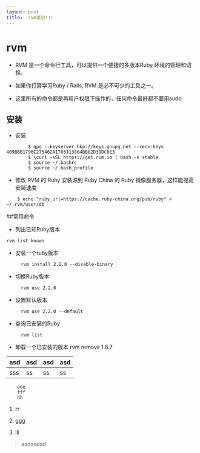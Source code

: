 ```yaml
---
layout:	post
title:	rvm笔记!!!
---
```


# rvm

* RVM 是一个命令行工具，可以提供一个便捷的多版本Ruby 环境的管理和切换。

* 如果你打算学习Ruby / Rails, RVM 是必不可少的工具之一。 

* 这里所有的命令都是再用户权限下操作的，任何命令最好都不要用sudo.

## 安装

* 安装

```
	 	$ gpg --keyserver hkp://keys.gnupg.net --recv-keys 409B6B1796C275462A1703113804BB82D39DC0E3
		$ \curl -sSL https://get.rvm.io | bash -s stable
		$ source ~/.bashrc
		$ source ~/.bash_profile
```

* 修改 RVM 的 Ruby 安装源到 Ruby China 的 Ruby 镜像服务器，这样能提高安装速度

```
	$ echo "ruby_url=https://cache.ruby-china.org/pub/ruby" > ~/.rvm/user/db

```

##常用命令	

* 列出已知Ruby版本

```
rvm list known
```

* 安装一个ruby版本

		rvm install 2.2.0 --disable-binary
	
* 切换Ruby版本

		rvm use 2.2.0
* 设置默认版本

		rvm use 2.2.0 --default
* 查询已安装的Ruby

		rvm list
* 卸载一个已安装的版本
		rvm remove 1.8.7

asd|asd|asd|asd
--|--|--|--
sss|ss|ss|ss


		eee
		fff
		hh


1. rr

2. ggg

3. lll


>aadasdad
